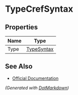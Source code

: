 # TypeCrefSyntax

## Properties

| Name | Type                        |
| ---- | --------------------------- |
| Type | [TypeSyntax](TypeSyntax.md) |

## See Also

* [Official Documentation](https://docs.microsoft.com/en-us/dotnet/api/microsoft.codeanalysis.csharp.syntax.typecrefsyntax)


*\(Generated with [DotMarkdown](http://github.com/JosefPihrt/DotMarkdown)\)*